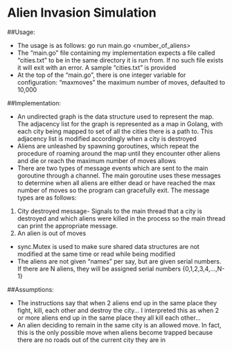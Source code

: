 # Alien Invasion Simulation

##Usage:

-	The usage is as follows: go run main.go <number_of_aliens>
-	The “main.go” file containing my implementation expects a file called “cities.txt” to be in the same directory it is run from. If no such file exists it will exit with an error. A sample “cities.txt” is provided
-	At the top of the “main.go”, there is one integer variable for configuration: “maxmoves” the maximum number of moves, defaulted to 10,000

##Implementation:

-	An undirected graph is the data structure used to represent the map. The adjacency list for the graph is represented as a map in Golang, with each city being mapped to set of all the cities there is a path to. This adjacency list is modified accordingly when a city is destroyed
-	Aliens are unleashed by spawning goroutines, which repeat the procedure of roaming around the map until they encounter other aliens and die or reach the maximum number of moves allows
-	There are two types of message events which are sent to the main goroutine through a channel. The main goroutine uses these messages to determine when all aliens are either dead or have reached the max number of moves so the program can gracefully exit. The message types are as follows:
  1) City destroyed message- Signals to the main thread that a city is destroyed and which aliens were killed in the process so the main thread can print the appropriate message.
  2) An alien is out of moves

-	sync.Mutex is used to make sure shared data structures are not modified at the same time or read while being modified
-	The aliens are not given “names” per say, but are given serial numbers. If there are N aliens, they will be assigned serial numbers {0,1,2,3,4,…,N-1}


##Assumptions:
-	The instructions say that when 2 aliens end up in the same place they fight, kill, each other and destroy the city… I interpreted this as when 2 or more aliens end up in the same place they all kill each other…
-	An alien deciding to remain in the same city is an allowed move. In fact, this is the only possible move when aliens become trapped because there are no roads out of the current city they are in
